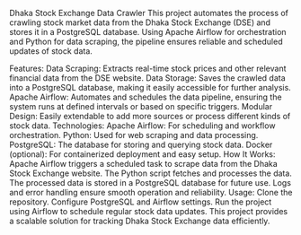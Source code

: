 Dhaka Stock Exchange Data Crawler
This project automates the process of crawling stock market data from the Dhaka Stock Exchange (DSE) and stores it in a PostgreSQL database. Using Apache Airflow for orchestration and Python for data scraping, the pipeline ensures reliable and scheduled updates of stock data.

Features:
Data Scraping: Extracts real-time stock prices and other relevant financial data from the DSE website.
Data Storage: Saves the crawled data into a PostgreSQL database, making it easily accessible for further analysis.
Apache Airflow: Automates and schedules the data pipeline, ensuring the system runs at defined intervals or based on specific triggers.
Modular Design: Easily extendable to add more sources or process different kinds of stock data.
Technologies:
Apache Airflow: For scheduling and workflow orchestration.
Python: Used for web scraping and data processing.
PostgreSQL: The database for storing and querying stock data.
Docker (optional): For containerized deployment and easy setup.
How It Works:
Apache Airflow triggers a scheduled task to scrape data from the Dhaka Stock Exchange website.
The Python script fetches and processes the data.
The processed data is stored in a PostgreSQL database for future use.
Logs and error handling ensure smooth operation and reliability.
Usage:
Clone the repository.
Configure PostgreSQL and Airflow settings.
Run the project using Airflow to schedule regular stock data updates.
This project provides a scalable solution for tracking Dhaka Stock Exchange data efficiently.
